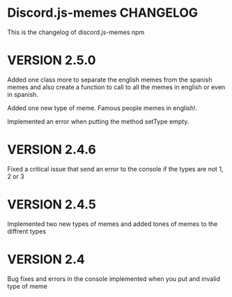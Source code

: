 # Discord.js-memes CHANGELOG

This is the changelog of discord.js-memes npm

# VERSION 2.5.0
Added one class more to separate the english memes from the spanish memes and also create a function to call to all the memes in english or even in spanish.

Added one new type of meme. Famous people memes in english!.

Implemented an error when putting the method setType empty.

# VERSION 2.4.6
Fixed a critical issue that send an error to the console if the types are not 1, 2 or 3

# VERSION 2.4.5
Implemented two new types of memes and added tones of memes to the diffrent types

# VERSION 2.4
Bug fixes and errors in the console implemented when you put and invalid type of meme 
